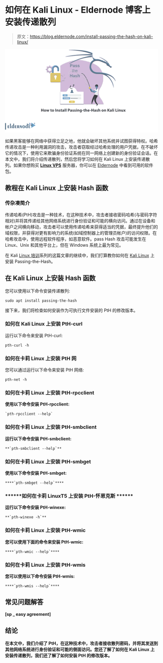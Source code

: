 # 如何在 Kali Linux - Eldernode 博客上安装传递散列

> 原文：<https://blog.eldernode.com/install-passing-the-hash-on-kali-linux/>

![How-to-Install-Passing-the-Hash-on-Kali-Linux](img/f1ca67840272101bd4f1e23f81a1570b.png)

如果黑客能够在网络中获得立足之地，他就会破坏其他系统并试图获得特权。哈希传递攻击是一种利用漏洞的攻击，攻击者窃取经过哈希处理的用户凭据，在不破坏它的情况下，使用它来欺骗身份验证系统在同一网络上创建新的身份验证会话。在本文中，我们将介绍传递散列，然后您将学习如何在 Kali Linux 上安装传递散列。如果你想购买 [**Linux VPS**](https://eldernode.com/linux-vps/) 服务器，你可以在 [Eldernode](https://eldernode.com/) 中看到可用的软件包。

## **教程在 Kali Linux 上安装 Hash 函数**

### **传杂凑**简介

传递哈希(PtH)攻击是一种技术，在这种技术中，攻击者接收密码哈希(与密码字符相对)并将其传递给其他网络系统进行身份验证和可能的横向访问。通过在设备和帐户之间横向移动，攻击者可以使用传递哈希来获得适当的凭据，最终提升他们的域权限，并获得对更有影响力的系统(如域控制器上的管理员帐户)的访问权限。在哈希攻击中，使用远程软件程序，如恶意软件。pass Hash 攻击可能发生在 Linux、Unix 和其他平台上，但在 Windows 系统上最为常见。

在 Kali [Linux 培训](https://blog.eldernode.com/tag/kali-linux/)系列的这篇文章的继续中，我们打算教你如何在 [Kali Linux](https://blog.eldernode.com/install-and-configure-kali-linux-on-vps/) 上安装 Passing-the-Hash。

## **在 Kali Linux 上安装 Hash 函数**

您可以使用以下命令安装传递散列:

```
sudo apt install passing-the-hash
```

接下来，我们将检查如何安装作为可执行文件安装的 PtH 的修改版本。

### **如何在 Kali Linux 上安装 PtH-curl**

运行以下命令来安装 PtH-curl:

```
pth-curl -h
```

### **如何在卡莉 Linux 上安装 PtH 网**

您可以通过运行以下命令来安装 PtH 网络:

```
pth-net -h
```

### **如何在卡莉 Linux** 上安装 PtH-rpcclient

**使用以下命令安装 PtH-rpcclient:**

```
`pth-rpcclient --help`
```

### ****如何在卡莉 Linux** 上安装 PtH-smbclient**

****运行以下命令安装 PtH-smbclient:****

```
**`pth-smbclient --help`**
```

### ******如何在卡莉 Linux** 上安装 PtH-smbget****

******使用以下命令安装 PtH-smbget:******

```
****`pth-smbget --help`****
```

### ********如何在卡莉 Linux**T5 上安装 PtH-怀恩克斯 ******

****运行以下命令安装 PtH-winexe:****

```
**`pth-winexe -h`**
```

### ******如何在卡莉 Linux** 上安装 PtH-wmic****

******您可以使用下面的命令来安装 PtH-wmic:******

```
****`pth-wmic --help`****
```

### ********如何在卡莉 Linux** 上安装 PtH-wmis******

******您可以使用以下命令安装 PtH-wmis:******

```
****`pth-wmis --help`****
```

## ******常见问题解答******

******[sp _ easy agreement]******

## ******结论******

******在本文中，我们介绍了 PtH，在这种技术中，攻击者接收散列密码，并将其发送到其他网络系统进行身份验证和可能的侧面访问。您还了解了如何在 Kali Linux 上安装传递散列，我们还了解了如何安装 PtH 的修改版本。******